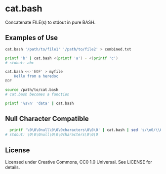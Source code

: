 # cat.bash

Concatenate FILE(s) to stdout in pure BASH.

## Examples of Use

```bash
cat.bash '/path/to/file1' '/path/to/file2' > combined.txt
```
```bash
printf 'b' | cat.bash <(printf 'a') - <(printf 'c')
# stdout: abc
```
```bash
cat.bash <<-'EOF' > myfile
	Hello from a heredoc
EOF
```
```bash
source /path/to/cat.bash
# cat.bash becomes a function

printf '%s\n' 'data' | cat.bash
```

## Null Character Compatible
```bash
  printf '\0\0\0null\0\0\0characters\0\0\0' | cat.bash | sed 's/\o0/\\0/g'
# stdout: \0\0\0null\0\0\0characters\0\0\0
```

## License

Licensed under Creative Commons, CC0 1.0 Universal. See LICENSE for details.
